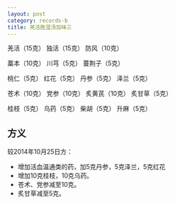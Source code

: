 ```yaml
---
layout: post
category: records-b
title: 羌活胜湿汤加味三
---
```


羌活（15克） 独活（15克） 防风（10克）

藁本（10克） 川芎（5克）  蔓荆子（5克）

桃仁（5克） 红花（5克） 丹参（5克） 泽兰（5克）

苍术（10克） 党参（10克） 炙黄芪（10克） 炙甘草（5克） 

桂枝（5克） 乌药（5克） 柴胡（5克） 升麻（5克） 

## 方义 ##

较2014年10月25日方：

- 增加活血温通类的药，加5克丹参，5克泽兰，5克红花
- 增加10克桂枝，10克乌药。
- 苍术、党参减至10克。
- 炙甘草减至5克。